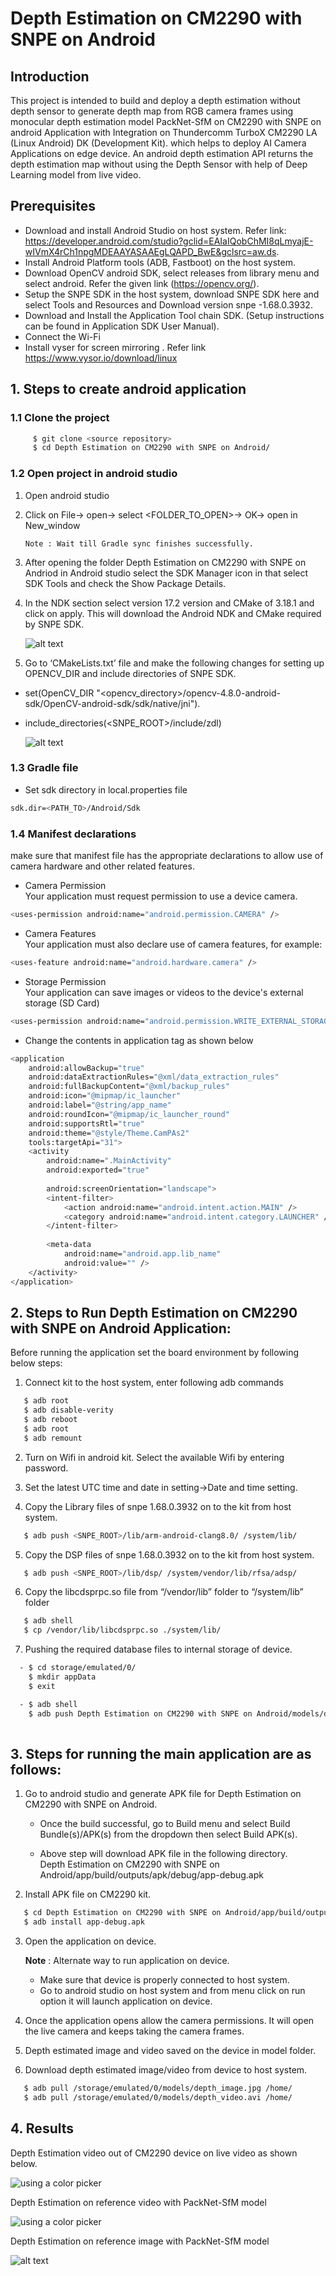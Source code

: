 # Depth Estimation on CM2290 with SNPE on Android
## Introduction
This project is intended to build and deploy a depth estimation without depth sensor to generate depth map from RGB camera frames using monocular depth estimation model PackNet-SfM on CM2290 with SNPE on android Application with Integration on Thundercomm TurboX CM2290 LA (Linux Android) DK (Development Kit). which helps to deploy AI Camera Applications on edge device. An android depth estimation API returns the depth estimation map without using the Depth Sensor with help of Deep Learning model from live video. 

## Prerequisites 
- Download and install Android Studio on host system. Refer link: https://developer.android.com/studio?gclid=EAIaIQobChMI8qLmyajE-wIVmX4rCh1npgMDEAAYASAAEgLQAPD_BwE&gclsrc=aw.ds. 
- Install Android Platform tools (ADB, Fastboot) on the host system.
- Download OpenCV android SDK, select releases from library menu and select android. Refer the given link (https://opencv.org/).
- Setup the SNPE SDK in the host system, download SNPE SDK here and select Tools and Resources and Download version snpe -1.68.0.3932.
- Download and Install the Application Tool chain SDK. (Setup instructions can be found in Application SDK User Manual). 
- Connect the Wi-Fi
- Install vyser for screen mirroring .  Refer link 
https://www.vysor.io/download/linux 

## 1. Steps to create android application 
### 1.1 Clone the project
```sh
     $ git clone <source repository>
     $ cd Depth Estimation on CM2290 with SNPE on Android/
```
### 1.2 Open project in android studio 
1. Open android studio 
2. Click on File-> open-> select <FOLDER_TO_OPEN>->  OK-> open in New_window

   `Note : Wait till Gradle sync finishes successfully.   `

3. After opening the folder Depth Estimation on CM2290 with SNPE on Andriod in Android studio select the SDK Manager icon in that select SDK Tools and check the Show Package Details. 

4. In the NDK section select version 17.2 version and CMake of 3.18.1 and click on apply. This will download the Android NDK and CMake required by SNPE SDK.

   ![alt text](output_image/3.png)

5. Go to ‘CMakeLists.txt’ file and make the following changes for setting up OPENCV_DIR and include directories of SNPE SDK.
  - set(OpenCV_DIR "<opencv_directory>/opencv-4.8.0-android-sdk/OpenCV-android-sdk/sdk/native/jni").
  - include_directories(<SNPE_ROOT>/include/zdl) 

    ![alt text](output_image/4.png)

### 1.3 Gradle file 
- Set sdk directory in local.properties file  

```sh
sdk.dir=<PATH_TO>/Android/Sdk 
```
### 1.4 Manifest declarations 
make sure that manifest file has the appropriate declarations to allow use of camera hardware and other related features. 
- Camera Permission  
Your application must request permission to use a device camera. 
```sh
<uses-permission android:name="android.permission.CAMERA" /> 
```
- Camera Features  
Your application must also declare use of camera features, for example:  
```sh
<uses-feature android:name="android.hardware.camera" /> 
```
- Storage Permission  
Your application can save images or videos to the device's external storage (SD Card)  
```sh
<uses-permission android:name="android.permission.WRITE_EXTERNAL_STORAGE" /> 
```
- Change the contents in application tag as shown below 
```sh
<application 
    android:allowBackup="true" 
    android:dataExtractionRules="@xml/data_extraction_rules" 
    android:fullBackupContent="@xml/backup_rules" 
    android:icon="@mipmap/ic_launcher" 
    android:label="@string/app_name" 
    android:roundIcon="@mipmap/ic_launcher_round" 
    android:supportsRtl="true" 
    android:theme="@style/Theme.CamPAs2" 
    tools:targetApi="31"> 
    <activity 
        android:name=".MainActivity" 
        android:exported="true" 
 
        android:screenOrientation="landscape"> 
        <intent-filter> 
            <action android:name="android.intent.action.MAIN" /> 
            <category android:name="android.intent.category.LAUNCHER" /> 
        </intent-filter> 
 
        <meta-data 
            android:name="android.app.lib_name" 
            android:value="" /> 
    </activity> 
</application> 
```
 
  
## 2. Steps to Run Depth Estimation on CM2290 with SNPE on Android Application:

Before running the application set the board environment by following below steps:

1. Connect kit to the host system, enter following adb commands
```sh
   $ adb root
   $ adb disable-verity
   $ adb reboot
   $ adb root
   $ adb remount
```   

2. Turn on Wifi in android kit. Select the available Wifi by entering password.

3. Set the latest UTC time and date in setting->Date and time setting.

4. Copy the Library files of snpe 1.68.0.3932 on to the kit from host system.
```sh
   $ adb push <SNPE_ROOT>/lib/arm-android-clang8.0/ /system/lib/
```
5. Copy the DSP files of snpe 1.68.0.3932 on to the kit from host system.
```sh
   $ adb push <SNPE_ROOT>/lib/dsp/ /system/vendor/lib/rfsa/adsp/
```
6. Copy the libcdsprpc.so file from “/vendor/lib” folder to “/system/lib” folder
```sh
   $ adb shell 
   $ cp /vendor/lib/libcdsprpc.so ./system/lib/
```
7. Pushing the required database files to internal storage of device.
```sh
  - $ cd storage/emulated/0/   
    $ mkdir appData
    $ exit

  - $ adb shell
    $ adb push Depth Estimation on CM2290 with SNPE on Android/models/depth_model.dlc /storage/emulated/0/appData/models/   
   
```   

## 3. Steps for running the main application are as follows:

1. Go to android studio and generate APK file for Depth Estimation on CM2290 with SNPE on Android.

    - Once the build successful, go to Build menu and select Build
    Bundle(s)/APK(s) from the dropdown then select Build APK(s).

    - Above step will download APK file in the following directory.  
    Depth Estimation on CM2290 with SNPE on Android/app/build/outputs/apk/debug/app-debug.apk

2. Install APK file on CM2290 kit.
```sh
   $ cd Depth Estimation on CM2290 with SNPE on Android/app/build/outputs/apk/debug/
   $ adb install app-debug.apk
```
3. Open the application on device. 

    **Note** : Alternate way to run application on device.
 
    - Make sure that device is properly connected to host system. 
    - Go to android studio on host system and from menu click on run option it will launch application on device.   
 
4. Once the application opens allow the camera permissions. It will open the live camera and keeps taking the camera frames.

5. Depth estimated image and video saved on the device in model folder.

6. Download depth estimated image/video from device to host system.
```sh
   $ adb pull /storage/emulated/0/models/depth_image.jpg /home/
   $ adb pull /storage/emulated/0/models/depth_video.avi /home/
```

## 4. Results

Depth Estimation video out of CM2290 device on live video as shown below. 

![using a color picker](output_video/output_video.gif)

Depth Estimation on reference video with PackNet-SfM model

![using a color picker](output_video/packnet_sfm_test.gif)

Depth Estimation on reference image with PackNet-SfM model

![alt text](output_image/1.png)




